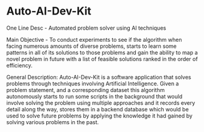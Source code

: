 # Auto-AI-Dev-Kit
One Line Desc - Automated problem solver using AI techniques

Main Objective - To conduct experiments to see if the algorithm when facing numerous amounts of diverse problems, starts to learn some patterns in all of its solutions to those problems and gain the ability to map a novel problem in future with a list of feasible solutions ranked in the order of efficiency.

General Description:
Auto-AI-Dev-Kit is a software application that solves problems through techniques involving Artificial Intelligence. Given a problem statement, and a corresponding dataset this algorithm autonomously starts to run some scripts in the background that would involve solving the problem using multiple approaches and it records every detail along the way, stores them in a backend database which would be used to solve future problems by applying the knowledge it had gained by solving various problems in the past. 
